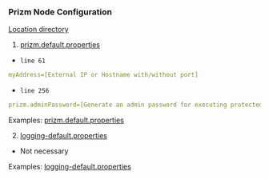 ### Prizm Node Configuration
[Location directory](../../prizm_node/conf)

 1. [prizm.default.properties](../../prizm_node/conf/prizm.default.properties)
  - `line 61`
  ```yml
  myAddress=[External IP or Hostname with/without port]
  ```

  - `line 256`
  ```yml
  prizm.adminPassword=[Generate an admin password for executing protected API Requests]
  ```

Examples:
 [prizm.default.properties](./prizm.default.properties)

 2. [logging-default.properties](.././prizm_node/conf/logging-default.properties)
  - Not necessary

Examples:
[logging-default.properties](./logging-default.properties) 


